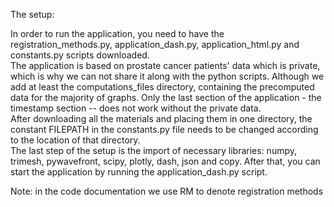 The setup: 

In order to run the application, you need to have the registration_methods.py, application_dash.py,
application_html.py and constants.py scripts downloaded. <br>
The application is based on prostate cancer patients' data which is private,
which is why we can not share it along with the python scripts.
Although we add at least the computations_files directory, containing the precomputed data for the majority of graphs. 
Only the last section of the application - the timestamp section -- does not work without the private data. <br>
After downloading all the materials and placing them in one directory, 
the constant FILEPATH in the constants.py file needs to be changed according to the location of that directory. <br>
The last step of the setup is the import of necessary libraries: numpy, trimesh, pywavefront, scipy, plotly, dash, json and copy.
After that, you can start the application by running the application_dash.py script. <br>

Note: in the code documentation we use RM to denote registration methods
